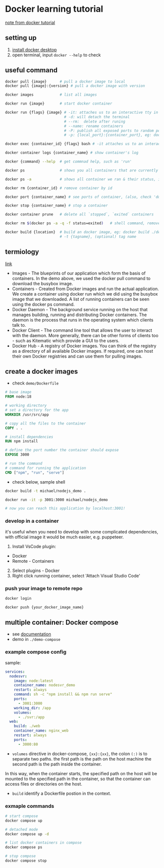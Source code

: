 # Docker learning tutorial

[note from docker tutorial](https://docker-curriculum.com/)

## setting up

1. [install docker desktop](https://docs.docker.com/desktop/install/mac-install/)
2. open terminal, input `docker --help` to check

## useful command

```sh
docker pull {image}      # pull a docker image to local
docker pull {image}:{version} # pull a docker image with version

docker images            # list all images

docker run {image}       # start docker container

docker run {flags} {image} # -it: attaches us to an interactive tty in the container.
                           # -d: will detach the terminal
                           # --rm:  delete after runing
                           # --name: rename containers
                           # -P: publish all exposed ports to random ports
                           # -p: {local_port}:{container_port}, eg: docker run -p 8888:5000 michael/simple_app

docker exec {container_id} {flags} bash # -it attaches us to an interactive tty in the container.

docker container logs {container_name} # show container's log

docker {command} --help  # get commnad help, such as 'run'

docker ps                # shows you all containers that are currently running

docker ps -a             # shows all container we ran & their status, id, etc

docker rm {container_id} # remove container by id

docker port {container_name} # see ports of container, (also, check 'docker-machine ip default')

docker stop {container_name} # stop a container

docker container prune   # delete all `stopped`, `exited` containers

docker rm $(docker ps -a -q -f status=exited)   # shell command, remove all containers whose 'status' are 'exited'

docker build {location}  # build an docker image, eg: docker build ./demo/
                         # -t {tagname}, (optional) tag name
```

## termiology

[link](https://docker-curriculum.com/#terminology)

- Images - The blueprints of our application which form the basis of containers. In the demo above, we used the docker pull command to download the busybox image.
- Containers - Created from Docker images and run the actual application. We create a container using docker run which we did using the busybox image that we downloaded. A list of running containers can be seen using the docker ps command.
- Docker Daemon - The background service running on the host that manages building, running and distributing Docker containers. The daemon is the process that runs in the operating system which clients talk to.
- Docker Client - The command line tool that allows the user to interact with the daemon. More generally, there can be other forms of clients too - such as Kitematic which provide a GUI to the users.
- Docker Hub - A registry of Docker images. You can think of the registry as a directory of all available Docker images. If required, one can host their own Docker registries and can use them for pulling images.

## create a docker images

- check `demo/Dockerfile`

```dockerfile
# base image
FROM node:18

# working directory
# set a directory for the app
WORKDIR /usr/src/app

# copy all the files to the container
COPY . .

# install dependencies
RUN npm install

# define the port number the container should expose
EXPOSE 3000

# run the command
# command for running the application
CMD ["npm", "run", "serve"]
```

- check below, sample shell

```sh
docker build -t michael/nodejs_demo .

docker run -it -p 3001:3000 michael/nodejs_demo

# now you can reach this application by localhost:3001!
```

### develop in a container

it's useful when you need to develop with some complicated dependencies, with official image it would be much easier, e.g. puppeteer.

1. Install VsCode plugin:

- Docker
- Remote - Containers

2. Select plugins - Docker
3. Right click running container, select 'Attach Visual Studio Code'

### push your image to remote repo

```sh
docker login

docker push {your_docker_image_name}
```

## multiple container: Docker compose

- see [documentation](https://docs.docker.com/compose/)
- demo in `./demo-compose`

### example compose config

sample:

```yml
services:
  nodesvr:
    image: node:latest
    container_name: nodesvr_demo
    restart: always
    command: sh -c "npm install && npm run serve"
    ports:
      - 3001:3000
    working_dir: /app
    volumes:
      - ./svr:/app
  web:
    build: ./web
    container_name: nginx_web
    restart: always
    ports:
      - 3000:80
```

- `volumes` directive in docker-compose, `{xx}:{xx}`, the colon `(:)` is to separate two paths.
the first path is the path on the host machine
the second path is the path inside the container.

In this way, when the container starts, the specified path on the host will be mounted to the specified path in the container, so that the container can access files or directories on the host.

- `build` identify a Dockerfile postion in the context.

### exmaple commands

```sh
# start compose
docker compose up

# detached mode
docker compose up -d

# list docker containers in compose
docker compose ps

# stop compose
docker compose stop
```

